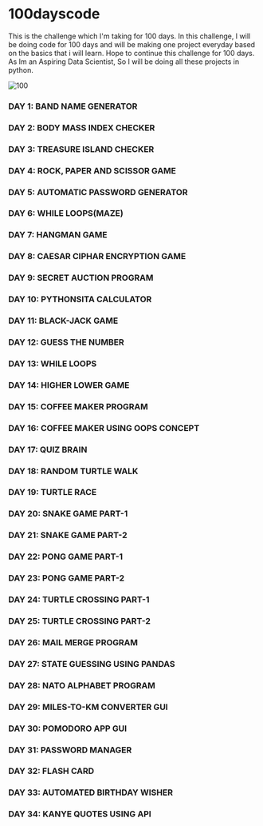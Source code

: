 # 100dayscode
This is the challenge which I'm taking for 100 days.
In this challenge, I will be doing code for 100 days and will be making one project everyday based on the basics that i will learn.
Hope to continue this challenge for 100 days.
As Im an Aspiring Data Scientist, So I will be doing all these projects in python.

![100](https://user-images.githubusercontent.com/65107802/118361595-c8ece180-b5a9-11eb-9662-06e926fd9484.jpg)

### DAY 1: BAND NAME GENERATOR
### DAY 2: BODY MASS INDEX CHECKER
### DAY 3: TREASURE ISLAND CHECKER
### DAY 4: ROCK, PAPER AND SCISSOR GAME
### DAY 5: AUTOMATIC PASSWORD GENERATOR
### DAY 6: WHILE LOOPS(MAZE)
### DAY 7: HANGMAN GAME
### DAY 8: CAESAR CIPHAR ENCRYPTION GAME
### DAY 9: SECRET AUCTION PROGRAM
### DAY 10: PYTHONSITA CALCULATOR
### DAY 11: BLACK-JACK GAME
### DAY 12: GUESS THE NUMBER
### DAY 13: WHILE LOOPS 
### DAY 14: HIGHER LOWER GAME
### DAY 15: COFFEE MAKER PROGRAM
### DAY 16: COFFEE MAKER USING OOPS CONCEPT
### DAY 17: QUIZ BRAIN  
### DAY 18: RANDOM TURTLE WALK
### DAY 19: TURTLE RACE 
### DAY 20: SNAKE GAME PART-1
### DAY 21: SNAKE GAME PART-2
### DAY 22: PONG GAME PART-1
### DAY 23: PONG GAME PART-2
### DAY 24: TURTLE CROSSING PART-1
### DAY 25: TURTLE CROSSING PART-2
### DAY 26: MAIL MERGE PROGRAM
### DAY 27: STATE GUESSING USING PANDAS
### DAY 28: NATO ALPHABET PROGRAM
### DAY 29: MILES-TO-KM CONVERTER GUI
### DAY 30: POMODORO APP GUI
### DAY 31: PASSWORD MANAGER 
### DAY 32: FLASH CARD 
### DAY 33: AUTOMATED BIRTHDAY WISHER
### DAY 34: KANYE QUOTES USING API

